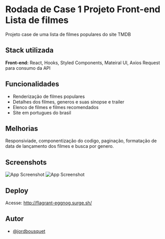 
# Rodada de Case 1 Projeto Front-end Lista de filmes

Projeto case de uma lista de filmes populares do site TMDB

## Stack utilizada

**Front-end:** React, Hooks, Styled Components, Mateiral UI, Axios Request para consumo da API


## Funcionalidades

- Renderização de filmes populares
- Detalhes dos filmes, generos e suas sinopse e trailer
- Elenco de filmes e filmes recomendados 
- Site em portugues do brasil


## Melhorias

Responsiviade, componentização do codigo, paginação, formatação de data de lançamento dos filmes e busca por genero.


## Screenshots

![App Screenshot](https://via.placeholder.com/468x300?text=image.png)
![App Screenshot](https://via.placeholder.com/468x300?text=image.png)


## Deploy

Acesse: http://flagrant-eggnog.surge.sh/


## Autor

- [@jordbousquet](https://github.com/Jordemar-D-Bousquet)